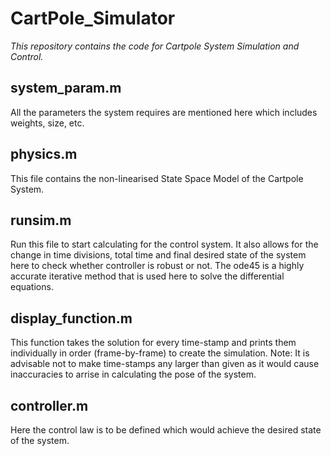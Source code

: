 # CartPole_Simulator
*This repository contains the code for Cartpole System Simulation and Control.*

## system_param.m
All the parameters the system requires are mentioned here which includes weights, size, etc.

## physics.m
This file contains the non-linearised State Space Model of the Cartpole System.

## runsim.m
Run this file to start calculating for the control system. It also allows for the change in time divisions, total time and final desired state of the system here to check whether controller is robust or not. The ode45 is a highly accurate iterative method that is used here to solve the differential equations.

## display_function.m
This function takes the solution for every time-stamp and prints them individually in order (frame-by-frame) to create the simulation.
Note: It is advisable not to make time-stamps any larger than given as it would cause inaccuracies to arrise in calculating the pose of the system.

## controller.m
Here the control law is to be defined which would achieve the desired state of the system.
